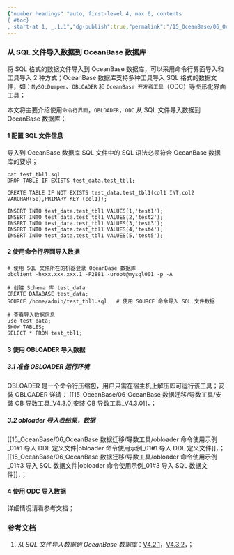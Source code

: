 ```yaml
---
{"number headings":"auto, first-level 4, max 6, contents
{ #toc}
, start-at 1, _.1.1","dg-publish":true,"permalink":"/15_OceanBase/06_OceanBase 数据迁移/从文件迁移数据到 OB 数据库/从 SQL 文件导入数据到 OceanBase 数据库/","dgPassFrontmatter":true}
---
```



### 从 SQL 文件导入数据到 OceanBase 数据库

将 SQL 格式的数据文件导入到 OceanBase 数据库，可以采用命令行界面导入和工具导入 2 种方式；OceanBase 数据库支持多种工具导入 SQL 格式的数据文件，如：`MySQLDumper`、`OBLOADER` 和 `OceanBase 开发者工具`（ODC）等图形化界面工具；

本文将主要介绍使用`命令行界面`，`OBLOADER`，`ODC` 从 SQL 文件导入数据到 OceanBase 数据库；

#### 1 配置 SQL 文件信息

导入到 OceanBase 数据库 SQL 文件中的 SQL 语法必须符合 OceanBase 数据库的要求；

```shell
cat test_tbl1.sql
DROP TABLE IF EXISTS test_data.test_tbl1;

CREATE TABLE IF NOT EXISTS test_data.test_tbl1(col1 INT,col2 VARCHAR(50),PRIMARY KEY (col1));

INSERT INTO test_data.test_tbl1 VALUES(1,'test1');
INSERT INTO test_data.test_tbl1 VALUES(2,'test2');
INSERT INTO test_data.test_tbl1 VALUES(3,'test3');
INSERT INTO test_data.test_tbl1 VALUES(4,'test4');
INSERT INTO test_data.test_tbl1 VALUES(5,'test5');
```

#### 2 使用命令行界面导入数据

```shell
# 使用 SQL 文件所在的机器登录 OceanBase 数据库
obclient -hxxx.xxx.xxx.1 -P2881 -uroot@mysql001 -p -A

# 创建 Schema 库 test_data
CREATE DATABASE test_data;      
SOURCE /home/admin/test_tbl1.sql   # 使用 SOURCE 命令导入 SQL 文件数据

# 查看导入数据信息
use test_data;
SHOW TABLES;
SELECT * FROM test_tbl1;
```


#### 3 使用 OBLOADER 导入数据
##### 3.1 准备 OBLOADER 运行环境
OBLOADER 是一个命令行压缩包，用户只需在宿主机上解压即可运行该工具；安装 OBLOADER 详请： [[15_OceanBase/06_OceanBase 数据迁移/导数工具/安装 OB 导数工具_V4.3.0\|安装 OB 导数工具_V4.3.0]]，；

##### 3.2 obloader 导入表结果，数据
[[15_OceanBase/06_OceanBase 数据迁移/导数工具/obloader  命令使用示例_01#1 导入 DDL 定义文件\|obloader  命令使用示例_01#1 导入 DDL 定义文件]]，；
[[15_OceanBase/06_OceanBase 数据迁移/导数工具/obloader  命令使用示例_01#3 导入 SQL 数据文件\|obloader  命令使用示例_01#3 导入 SQL 数据文件]]，；

#### 4 使用 ODC 导入数据
详细情况请看参考文档；


### 参考文档
1. *从 SQL 文件导入数据到 OceanBase 数据库*：[V4.2.1](https://www.oceanbase.com/docs/common-oceanbase-database-cn-1000000000217937)，[V4.3.2](https://www.oceanbase.com/docs/common-oceanbase-database-cn-1000000001049776)，；




